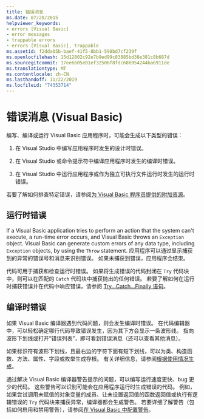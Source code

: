 ```yaml
---
title: 错误消息
ms.date: 07/20/2015
helpviewer_keywords:
- errors [Visual Basic]
- error messages
- trappable errors
- errors [Visual Basic], trappable
ms.assetid: f2dda05b-baef-41f5-8bb1-598bd7cf239f
ms.openlocfilehash: 15d12802c92e7b9ed99c83885bd38e381c8b687d
ms.sourcegitcommit: 17ee6605e01ef32506f8fdc686954244ba6911de
ms.translationtype: MT
ms.contentlocale: zh-CN
ms.lasthandoff: 11/22/2019
ms.locfileid: "74353714"
---
```

# <a name="error-messages-visual-basic"></a>错误消息 (Visual Basic)
编写、编译或运行 Visual Basic 应用程序时，可能会生成以下类型的错误：  
  
1. 在 Visual Studio 中编写应用程序时发生的设计时错误。  
  
2. 在 Visual Studio 或命令提示符中编译应用程序时发生的编译时错误。  
  
3. 在 Visual Studio 中运行应用程序或作为独立可执行文件运行时发生的运行时错误。  
  
 若要了解如何排查特定错误，请参阅[为 Visual Basic 程序员提供的附加资源](../../../visual-basic/getting-started/additional-resources.md)。  
  
## <a name="run-time-errors"></a>运行时错误  
 If a Visual Basic application tries to perform an action that the system can't execute, a run-time error occurs, and Visual Basic throws an `Exception` object. Visual Basic can generate custom errors of any data type, including `Exception` objects, by using the `Throw` statement. 应用程序可以通过显示捕获到的异常的错误号和消息来识别错误。 如果未捕获到错误，应用程序会结束。  
  
 代码可用于捕获和检查运行时错误。 如果将生成错误的代码封闭在 `Try` 代码块中，则可以在匹配的 `Catch` 代码块中捕获抛出的任何错误。 若要了解如何在运行时捕获错误并在代码中响应错误，请参阅 [Try...Catch...Finally 语句](../../../visual-basic/language-reference/statements/try-catch-finally-statement.md)。  
  
## <a name="compile-time-errors"></a>编译时错误  
 如果 Visual Basic 编译器遇到代码问题，则会发生编译时错误。 在代码编辑器中，可以轻松确定哪行代码导致错误发生，因为其下方会显示一条波形线。 指向波形下划线或打开“错误列表”，即可看到错误消息（还可以查看其他消息）。  
  
 如果标识符有波形下划线，且最右边的字符下面有短下划线，可以为类、构造函数、方法、属性、字段或枚举生成存根。 有关详细信息，请参阅[根据使用情况生成](/visualstudio/ide/visual-csharp-intellisense#generate-from-usage)。
  
 通过解决 Visual Basic 编译器警告提示的问题，可以编写运行速度更快、bug 更少的代码。 这些警告可以识别可能会在应用程序运行时生成错误的代码。 例如，如果尝试调用未赋值的对象变量的成员、让未设置返回值的函数返回值或执行有逻辑错误的 `Try` 代码块来捕获异常，编译器都会生成警告。 若要详细了解警告（包括如何启用和禁用警告），请参阅[在 Visual Basic 中配置警告](/visualstudio/ide/configuring-warnings-in-visual-basic)。
